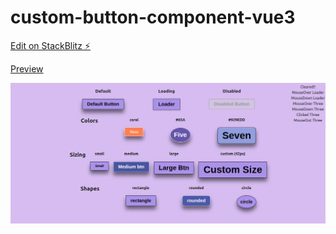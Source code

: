 # custom-button-component-vue3

[Edit on StackBlitz ⚡️](https://stackblitz.com/edit/buttons-vue3)

[Preview](https://buttonsvue3-xabb--5173--b5037fed.local-credentialless.webcontainer.io)

![Preview](https://github.com/piyush-multiplexer/custom-button-component-vue3/blob/main/BtnCompo.png)
